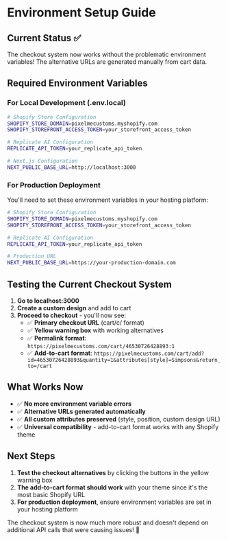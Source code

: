 # Environment Setup Guide

## Current Status ✅
The checkout system now works without the problematic environment variables! The alternative URLs are generated manually from cart data.

## Required Environment Variables

### For Local Development (.env.local)
```bash
# Shopify Store Configuration
SHOPIFY_STORE_DOMAIN=pixelmecustoms.myshopify.com
SHOPIFY_STOREFRONT_ACCESS_TOKEN=your_storefront_access_token

# Replicate AI Configuration  
REPLICATE_API_TOKEN=your_replicate_api_token

# Next.js Configuration
NEXT_PUBLIC_BASE_URL=http://localhost:3000
```

### For Production Deployment
You'll need to set these environment variables in your hosting platform:

```bash
# Shopify Store Configuration
SHOPIFY_STORE_DOMAIN=pixelmecustoms.myshopify.com
SHOPIFY_STOREFRONT_ACCESS_TOKEN=your_storefront_access_token

# Replicate AI Configuration  
REPLICATE_API_TOKEN=your_replicate_api_token

# Production URL
NEXT_PUBLIC_BASE_URL=https://your-production-domain.com
```

## Testing the Current Checkout System

1. **Go to localhost:3000**
2. **Create a custom design** and add to cart
3. **Proceed to checkout** - you'll now see:
   - ✅ **Primary checkout URL** (cart/c/ format)
   - ✅ **Yellow warning box** with working alternatives
   - ✅ **Permalink format**: `https://pixelmecustoms.com/cart/46530726428893:1`
   - ✅ **Add-to-cart format**: `https://pixelmecustoms.com/cart/add?id=46530726428893&quantity=1&attributes[style]=Simpsons&return_to=/cart`

## What Works Now

- ✅ **No more environment variable errors**
- ✅ **Alternative URLs generated automatically**
- ✅ **All custom attributes preserved** (style, position, custom design URL)
- ✅ **Universal compatibility** - add-to-cart format works with any Shopify theme

## Next Steps

1. **Test the checkout alternatives** by clicking the buttons in the yellow warning box
2. **The add-to-cart format should work** with your theme since it's the most basic Shopify URL
3. **For production deployment**, ensure environment variables are set in your hosting platform

The checkout system is now much more robust and doesn't depend on additional API calls that were causing issues! 🚀 